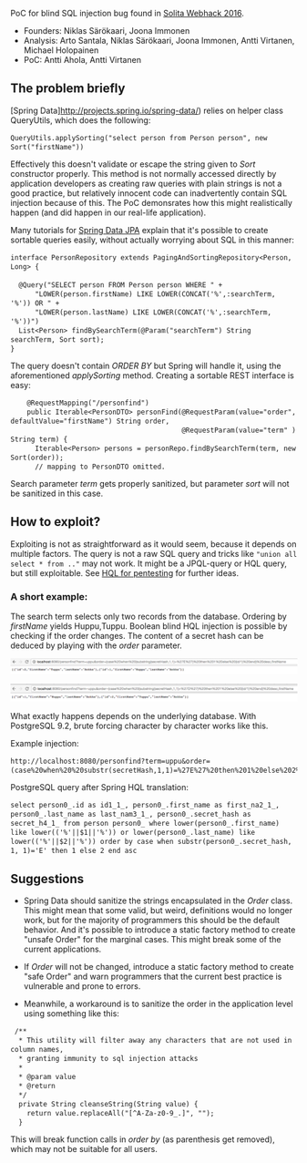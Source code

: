 PoC for blind SQL injection bug found in [Solita Webhack 2016](http://www.webhack.fi/).

* Founders: Niklas Särökaari, Joona Immonen
* Analysis: Arto Santala, Niklas Särökaari, Joona Immonen, Antti Virtanen, Michael Holopainen
* PoC: Antti Ahola, Antti Virtanen

## The problem briefly

[Spring Data]http://projects.spring.io/spring-data/) relies on helper class QueryUtils, which does the following:

```
QueryUtils.applySorting("select person from Person person", new Sort("firstName"))
```

Effectively this doesn't validate or escape the string given to *Sort* constructor properly. This method is not normally
accessed directly by application developers as creating raw queries with plain strings is not a good practice, but
relatively innocent code can inadvertently contain SQL injection because of this. The PoC demonsrates how this
might realistically happen (and did happen in our real-life application).

Many tutorials for [Spring Data JPA](http://projects.spring.io/spring-data-jpa/) explain that it's possible to create sortable queries easily, without actually worrying about SQL in this manner:

```
interface PersonRepository extends PagingAndSortingRepository<Person, Long> {
  
  @Query("SELECT person FROM Person person WHERE " +
      "LOWER(person.firstName) LIKE LOWER(CONCAT('%',:searchTerm, '%')) OR " +
      "LOWER(person.lastName) LIKE LOWER(CONCAT('%',:searchTerm, '%'))")
  List<Person> findBySearchTerm(@Param("searchTerm") String searchTerm, Sort sort);
}
```

The query doesn't contain *ORDER BY* but Spring will handle it, using the aforementioned *applySorting* method. Creating a sortable REST interface is easy:

```
    @RequestMapping("/personfind")
    public Iterable<PersonDTO> personFind(@RequestParam(value="order", defaultValue="firstName") String order,
                                          @RequestParam(value="term" ) String term) {
      Iterable<Person> persons = personRepo.findBySearchTerm(term, new Sort(order));
      // mapping to PersonDTO omitted.
```

Search parameter *term* gets properly sanitized, but parameter *sort* will not be sanitized in this case. 

## How to exploit?

Exploiting is not as straightforward as it would seem, because it depends on multiple factors. The query is not a raw SQL query and tricks like ```"union all select * from .."``` may not work. It might be a JPQL-query or HQL query, but still exploitable. See [HQL for pentesting](http://paulsec.github.io/blog/2014/05/05/blind-hql-injection-in-rest-api-using-h2-dbms/) for further ideas.

### A short example:

The search term selects only two records from the database. Ordering by *firstName* yields Huppu,Tuppu. Boolean blind HQL injection is possible by checking if the order changes. The content of a secret hash can be deduced by playing with the *order* parameter. 

![before](sqlmapping_1.png)

![after](sqlmapping_2.png)

What exactly happens depends on the underlying database. With PostgreSQL 9.2, brute forcing character by character works like this. 

Example injection:
```
http://localhost:8080/personfind?term=uppu&order=(case%20when%20%20substr(secretHash,1,1)=%27E%27%20then%201%20else%202%20end)
```

PostgreSQL query after Spring HQL translation:
```
select person0_.id as id1_1_, person0_.first_name as first_na2_1_, person0_.last_name as last_nam3_1_, person0_.secret_hash as secret_h4_1_ from person person0_ where lower(person0_.first_name) like lower(('%'||$1||'%')) or lower(person0_.last_name) like lower(('%'||$2||'%')) order by case when substr(person0_.secret_hash, 1, 1)='E' then 1 else 2 end asc
```

## Suggestions 

* Spring Data should sanitize the strings encapsulated in the *Order* class. This might mean that some valid, but weird, definitions would no longer work, but for the majority of programmers this should be the default behavior. And it's possible to introduce a static factory method to create "unsafe Order" for the marginal cases. This might break some of the current applications.

* If *Order* will not be changed, introduce a static factory method to create "safe Order" and warn programmers that the current best practice is vulnerable and prone to errors.

* Meanwhile, a workaround is to sanitize the order in the application level using something like this:

```
 /**
  * This utility will filter away any characters that are not used in column names,
  * granting immunity to sql injection attacks
  *
  * @param value
  * @return
  */
  private String cleanseString(String value) {
    return value.replaceAll("[^A-Za-z0-9_.]", "");
  }
```

This will break function calls in *order by* (as parenthesis get removed), which may not be suitable for all users.




